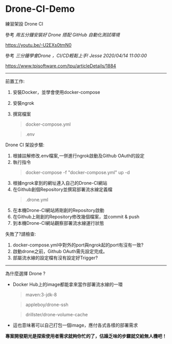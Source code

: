 # Drone-CI-Demo
練習架設 Drone CI

參考 *用五分鐘安裝好 Drone 搭配 GitHub 自動化測試環境*

https://youtu.be/-U2EXs0tmN0

參考 *三分鐘學會Drone ，CI/CD輕鬆上手! Jesse 2020/04/14 11:00:00*

https://www.tpisoftware.com/tpu/articleDetails/1884

---

前置工作:

1. 安裝Docker，並學會使用docker-compose
2. 安裝ngrok
3. 撰寫檔案
   > docker-compose.yml

   > .env

Drone CI 架設步驟:

1. 根據註解修改.env檔案,一併進行ngrok啟動及Github OAuth的設定
2. 執行指令
   > docker-compose -f "docker-compose.yml" up -d
3. 根據ngrok拿到的網址連入自己的Drone-CI網站
4. 在Github創個Repository並撰寫部署流水線定義檔
   > .drone.yml
5. 在本機Drone-CI網站將剛創的Repository啟動
6. 在Github上剛創的Repository修改幾個檔案，並commit & push
7. 到本機Drone-CI網站觀察部署流水線運行狀態

失敗了?請檢查:

1. docker-compose.yml中對外的port與ngrok起的port有沒有一致?
2. 啟動drone之前，Github OAuth需先設定完成。
3. 部屬流水線的設定檔有沒有設定好Trigger?

---

為什麼選擇 Drone ?
   
* Docker Hub上的image都能拿來當作部署流水線的一環
   > maven:3-jdk-8

   > appleboy/drone-ssh

   > drillster/drone-volume-cache
   
* 這也意味著可以自己打包一個image，應付各式各樣的部署需求

**專案開發期光是探索使用者需求就夠你忙的了，估躁乏味的步驟就交給無人機吧！**